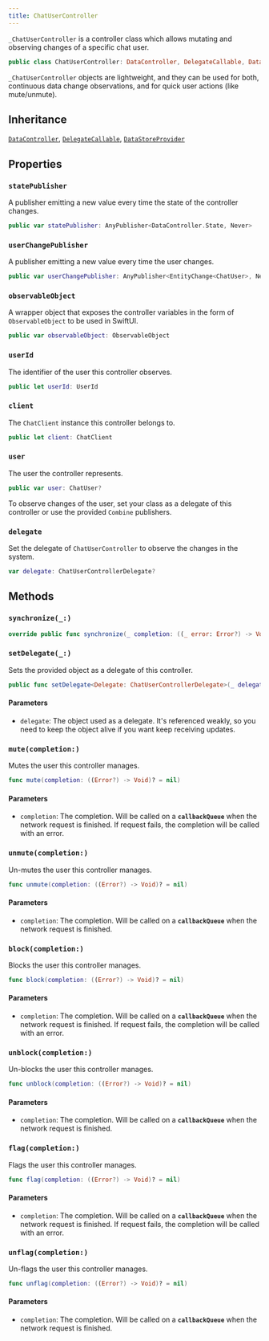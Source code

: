 ```yaml
---
title: ChatUserController
---
```


`_ChatUserController` is a controller class which allows mutating and observing changes of a specific chat user.

``` swift
public class ChatUserController: DataController, DelegateCallable, DataStoreProvider 
```

`_ChatUserController` objects are lightweight, and they can be used for both, continuous data change observations,
and for quick user actions (like mute/unmute).

## Inheritance

[`DataController`](../../data-controller), [`DelegateCallable`](../../delegate-callable), [`DataStoreProvider`](../../../database/data-store-provider)

## Properties

### `statePublisher`

A publisher emitting a new value every time the state of the controller changes.

``` swift
public var statePublisher: AnyPublisher<DataController.State, Never> 
```

### `userChangePublisher`

A publisher emitting a new value every time the user changes.

``` swift
public var userChangePublisher: AnyPublisher<EntityChange<ChatUser>, Never> 
```

### `observableObject`

A wrapper object that exposes the controller variables in the form of `ObservableObject` to be used in SwiftUI.

``` swift
public var observableObject: ObservableObject 
```

### `userId`

The identifier of the user this controller observes.

``` swift
public let userId: UserId
```

### `client`

The `ChatClient` instance this controller belongs to.

``` swift
public let client: ChatClient
```

### `user`

The user the controller represents.

``` swift
public var user: ChatUser? 
```

To observe changes of the user, set your class as a delegate of this controller or use the provided
`Combine` publishers.

### `delegate`

Set the delegate of `ChatUserController` to observe the changes in the system.

``` swift
var delegate: ChatUserControllerDelegate? 
```

## Methods

### `synchronize(_:)`

``` swift
override public func synchronize(_ completion: ((_ error: Error?) -> Void)? = nil) 
```

### `setDelegate(_:)`

Sets the provided object as a delegate of this controller.

``` swift
public func setDelegate<Delegate: ChatUserControllerDelegate>(_ delegate: Delegate) 
```

#### Parameters

  - `delegate`: The object used as a delegate. It's referenced weakly, so you need to keep the object alive if you want keep receiving updates.

### `mute(completion:)`

Mutes the user this controller manages.

``` swift
func mute(completion: ((Error?) -> Void)? = nil) 
```

#### Parameters

  - `completion`: The completion. Will be called on a **`callbackQueue`** when the network request is finished. If request fails, the completion will be called with an error.

### `unmute(completion:)`

Un-mutes the user this controller manages.

``` swift
func unmute(completion: ((Error?) -> Void)? = nil) 
```

#### Parameters

  - `completion`: The completion. Will be called on a **`callbackQueue`** when the network request is finished.
  
### `block(completion:)`

Blocks the user this controller manages.

``` swift
func block(completion: ((Error?) -> Void)? = nil) 
```

#### Parameters

  - `completion`: The completion. Will be called on a **`callbackQueue`** when the network request is finished. If request fails, the completion will be called with an error.

### `unblock(completion:)`

Un-blocks the user this controller manages.

``` swift
func unblock(completion: ((Error?) -> Void)? = nil) 
```

#### Parameters

  - `completion`: The completion. Will be called on a **`callbackQueue`** when the network request is finished.

### `flag(completion:)`

Flags the user this controller manages.

``` swift
func flag(completion: ((Error?) -> Void)? = nil) 
```

#### Parameters

  - `completion`: The completion. Will be called on a **`callbackQueue`** when the network request is finished. If request fails, the completion will be called with an error.

### `unflag(completion:)`

Un-flags the user this controller manages.

``` swift
func unflag(completion: ((Error?) -> Void)? = nil) 
```

#### Parameters

  - `completion`: The completion. Will be called on a **`callbackQueue`** when the network request is finished.
